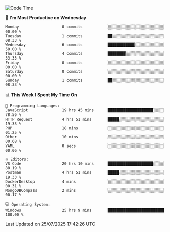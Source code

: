 <!--START_SECTION:waka-->
![Code Time](http://img.shields.io/badge/Code%20Time-5%2C373%20hrs%2033%20mins-blue)

📅 **I'm Most Productive on Wednesday** 

```text
Monday                   0 commits           ░░░░░░░░░░░░░░░░░░░░░░░░░   00.00 % 
Tuesday                  1 commits           ██░░░░░░░░░░░░░░░░░░░░░░░   08.33 % 
Wednesday                6 commits           ████████████░░░░░░░░░░░░░   50.00 % 
Thursday                 4 commits           ████████░░░░░░░░░░░░░░░░░   33.33 % 
Friday                   0 commits           ░░░░░░░░░░░░░░░░░░░░░░░░░   00.00 % 
Saturday                 0 commits           ░░░░░░░░░░░░░░░░░░░░░░░░░   00.00 % 
Sunday                   1 commits           ██░░░░░░░░░░░░░░░░░░░░░░░   08.33 % 
```


📊 **This Week I Spent My Time On** 

```text
💬 Programming Languages: 
JavaScript               19 hrs 45 mins      ████████████████████░░░░░   78.56 % 
HTTP Request             4 hrs 51 mins       █████░░░░░░░░░░░░░░░░░░░░   19.33 % 
PHP                      18 mins             ░░░░░░░░░░░░░░░░░░░░░░░░░   01.25 % 
Other                    10 mins             ░░░░░░░░░░░░░░░░░░░░░░░░░   00.68 % 
YAML                     0 secs              ░░░░░░░░░░░░░░░░░░░░░░░░░   00.06 % 

🔥 Editors: 
VS Code                  20 hrs 10 mins      ████████████████████░░░░░   80.19 % 
Postman                  4 hrs 51 mins       █████░░░░░░░░░░░░░░░░░░░░   19.33 % 
DockerDesktop            4 mins              ░░░░░░░░░░░░░░░░░░░░░░░░░   00.31 % 
MongoDBCompass           2 mins              ░░░░░░░░░░░░░░░░░░░░░░░░░   00.17 % 

💻 Operating System: 
Windows                  25 hrs 9 mins       █████████████████████████   100.00 % 
```


 Last Updated on 25/07/2025 17:42:26 UTC
<!--END_SECTION:waka-->
